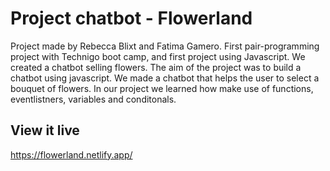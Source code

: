 # Project chatbot - Flowerland

Project made by Rebecca Blixt and Fatima Gamero.
First pair-programming project with Technigo boot camp, and first project using Javascript. We created a chatbot selling flowers. 
The aim of the project was to build a chatbot using javascript. We made a chatbot that helps the user to select a bouquet of flowers. In our project we learned how make use of functions, eventlistners, variables and conditonals. 

## View it live

https://flowerland.netlify.app/

